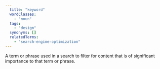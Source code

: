 ```yaml
---
  title: "keyword"
  wordClasses:
    - "noun"
  tags:
    - "design"
  synonyms: []
  relatedTerms:
    - "search-engine-optimization"
---
```

A term or phrase used in a search to filter for content that is of significant importance to that term or phrase.
